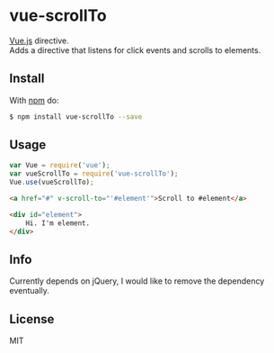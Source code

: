 # vue-scrollTo

[Vue.js](https://github.com/vuejs/vue) directive.  
Adds a directive that listens for click events and scrolls to elements.

## Install

With [npm](http://npmjs.org) do:

```bash
$ npm install vue-scrollTo --save
```

## Usage

```js
var Vue = require('vue');
var vueScrollTo = require('vue-scrollTo');
Vue.use(vueScrollTo);
```

```html
<a href="#" v-scroll-to="'#element'">Scroll to #element</a>

<div id="element">
    Hi. I'm element.
</div>
```

## Info

Currently depends on jQuery, I would like to remove the dependency eventually.

## License

MIT
